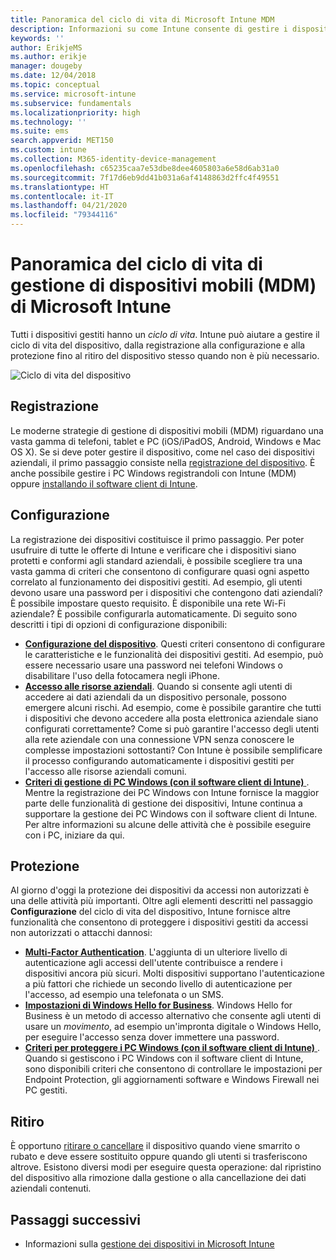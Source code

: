 ```yaml
---
title: Panoramica del ciclo di vita di Microsoft Intune MDM
description: Informazioni su come Intune consente di gestire i dispositivi per l'intero ciclo di vita, dalla registrazione alla configurazione fino al ritiro finale.
keywords: ''
author: ErikjeMS
ms.author: erikje
manager: dougeby
ms.date: 12/04/2018
ms.topic: conceptual
ms.service: microsoft-intune
ms.subservice: fundamentals
ms.localizationpriority: high
ms.technology: ''
ms.suite: ems
search.appverid: MET150
ms.custom: intune
ms.collection: M365-identity-device-management
ms.openlocfilehash: c65235caa7e53dbe8dee4605803a6e58d6ab31a0
ms.sourcegitcommit: 7f17d6eb9dd41b031a6af4148863d2ffc4f49551
ms.translationtype: HT
ms.contentlocale: it-IT
ms.lasthandoff: 04/21/2020
ms.locfileid: "79344116"
---
```

# <a name="overview-of-the-microsoft-intune-mobile-device-management-mdm-lifecycle"></a>Panoramica del ciclo di vita di gestione di dispositivi mobili (MDM) di Microsoft Intune

Tutti i dispositivi gestiti hanno un *ciclo di vita*. Intune può aiutare a gestire il ciclo di vita del dispositivo, dalla registrazione alla configurazione e alla protezione fino al ritiro del dispositivo stesso quando non è più necessario.

![Ciclo di vita del dispositivo](./media/device-lifecycle/device-lifecycle.png "Ciclo di vita del dispositivo Intune")

## <a name="enroll"></a>Registrazione

Le moderne strategie di gestione di dispositivi mobili (MDM) riguardano una vasta gamma di telefoni, tablet e PC (iOS/iPadOS, Android, Windows e Mac OS X). Se si deve poter gestire il dispositivo, come nel caso dei dispositivi aziendali, il primo passaggio consiste nella [registrazione del dispositivo](../enrollment/device-enrollment.md). È anche possibile gestire i PC Windows registrandoli con Intune (MDM) oppure [installando il software client di Intune](manage-windows-pcs-with-microsoft-intune.md).

## <a name="configure"></a>Configurazione

La registrazione dei dispositivi costituisce il primo passaggio. Per poter usufruire di tutte le offerte di Intune e verificare che i dispositivi siano protetti e conformi agli standard aziendali, è possibile scegliere tra una vasta gamma di criteri che consentono di configurare quasi ogni aspetto correlato al funzionamento dei dispositivi gestiti. Ad esempio, gli utenti devono usare una password per i dispositivi che contengono dati aziendali? È possibile impostare questo requisito. È disponibile una rete Wi-Fi aziendale? È possibile configurarla automaticamente. Di seguito sono descritti i tipi di opzioni di configurazione disponibili:

- [**Configurazione del dispositivo**](../configuration/device-profiles.md). Questi criteri consentono di configurare le caratteristiche e le funzionalità dei dispositivi gestiti. Ad esempio, può essere necessario usare una password nei telefoni Windows o disabilitare l'uso della fotocamera negli iPhone.
- [**Accesso alle risorse aziendali**](../configuration/device-profiles.md). Quando si consente agli utenti di accedere ai dati aziendali da un dispositivo personale, possono emergere alcuni rischi. Ad esempio, come è possibile garantire che tutti i dispositivi che devono accedere alla posta elettronica aziendale siano configurati correttamente? Come si può garantire l'accesso degli utenti alla rete aziendale con una connessione VPN senza conoscere le complesse impostazioni sottostanti? Con Intune è possibile semplificare il processo configurando automaticamente i dispositivi gestiti per l'accesso alle risorse aziendali comuni.
- [**Criteri di gestione di PC Windows (con il software client di Intune)** ](common-windows-pc-management-tasks-with-the-microsoft-intune-computer-client.md). Mentre la registrazione dei PC Windows con Intune fornisce la maggior parte delle funzionalità di gestione dei dispositivi, Intune continua a supportare la gestione dei PC Windows con il software client di Intune. Per altre informazioni su alcune delle attività che è possibile eseguire con i PC, iniziare da qui.

## <a name="protect"></a>Protezione

Al giorno d'oggi la protezione dei dispositivi da accessi non autorizzati è una delle attività più importanti. Oltre agli elementi descritti nel passaggio **Configurazione** del ciclo di vita del dispositivo, Intune fornisce altre funzionalità che consentono di proteggere i dispositivi gestiti da accessi non autorizzati o attacchi dannosi:

- [**Multi-Factor Authentication**](../enrollment/multi-factor-authentication.md). L'aggiunta di un ulteriore livello di autenticazione agli accessi dell'utente contribuisce a rendere i dispositivi ancora più sicuri. Molti dispositivi supportano l'autenticazione a più fattori che richiede un secondo livello di autenticazione per l'accesso, ad esempio una telefonata o un SMS.
- [**Impostazioni di Windows Hello for Business**](../protect/windows-hello.md). Windows Hello for Business è un metodo di accesso alternativo che consente agli utenti di usare un *movimento*, ad esempio un'impronta digitale o Windows Hello, per eseguire l'accesso senza dover immettere una password.
- [**Criteri per proteggere i PC Windows (con il software client di Intune)** ](policies-to-protect-windows-pcs-in-microsoft-intune.md). Quando si gestiscono i PC Windows con il software client di Intune, sono disponibili criteri che consentono di controllare le impostazioni per Endpoint Protection, gli aggiornamenti software e Windows Firewall nei PC gestiti.

## <a name="retire"></a>Ritiro

È opportuno [ritirare o cancellare](../remote-actions/device-management.md) il dispositivo quando viene smarrito o rubato e deve essere sostituito oppure quando gli utenti si trasferiscono altrove. Esistono diversi modi per eseguire questa operazione: dal ripristino del dispositivo alla rimozione dalla gestione o alla cancellazione dei dati aziendali contenuti.

## <a name="next-steps"></a>Passaggi successivi

- Informazioni sulla [gestione dei dispositivi in Microsoft Intune](../remote-actions/device-management.md)
